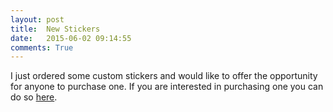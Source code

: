 ```yaml
---
layout: post
title:  New Stickers
date:   2015-06-02 09:14:55
comments: True
---
```


I just ordered some custom stickers and would like to offer the opportunity for anyone to purchase one. If you are interested in purchasing one you can do so [here](https://www.stickermule.com/marketplace/5743-miller-apps).

 
